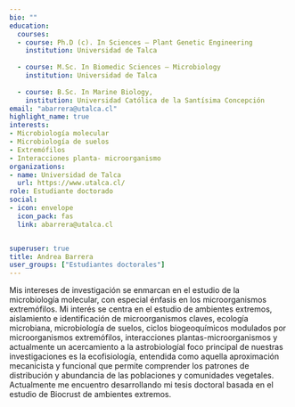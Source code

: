 ```yaml
---
bio: ""
education:
  courses:
  - course: Ph.D (c). In Sciences – Plant Genetic Engineering
    institution: Universidad de Talca
    
  - course: M.Sc. In Biomedic Sciences – Microbiology
    institution: Universidad de Talca
    
  - course: B.Sc. In Marine Biology, 
    institution: Universidad Católica de la Santísima Concepción
email: "abarrera@utalca.cl"
highlight_name: true
interests:
- Microbiología molecular
- Microbiología de suelos
- Extremófilos
- Interacciones planta- microorganismo
organizations:
- name: Universidad de Talca
  url: https://www.utalca.cl/
role: Estudiante doctorado
social:
- icon: envelope
  icon_pack: fas
  link: abarrera@utalca.cl


superuser: true
title: Andrea Barrera
user_groups: ["Estudiantes doctorales"]
---
```


Mis intereses de investigación se enmarcan en el estudio de la microbiología molecular, con especial énfasis en los microorganismos extremófilos. Mi interés se centra en el estudio de ambientes extremos, aislamiento e identificación de microorganismos claves, ecología microbiana, microbiología de suelos, ciclos biogeoquímicos modulados por microorganismos extremófilos, interacciones plantas-microorganismos y actualmente un acercamiento a la astrobiologíal foco principal de nuestras investigaciones es la ecofisiología, entendida como aquella aproximación mecanicista y funcional que permite comprender los patrones de distribución y abundancia de las poblaciones y comunidades vegetales. Actualmente me encuentro desarrollando mi tesis doctoral basada en el estudio de Biocrust de ambientes extremos.